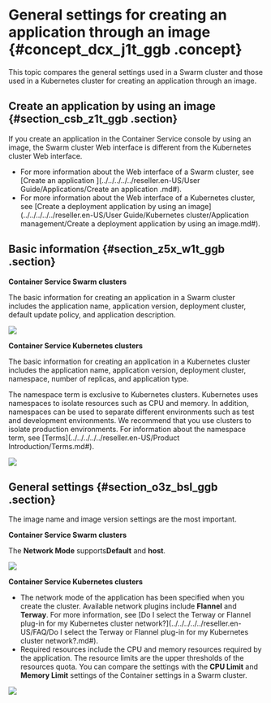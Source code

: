 # General settings for creating an application through an image {#concept_dcx_j1t_ggb .concept}

This topic compares the general settings used in a Swarm cluster and those used in a Kubernetes cluster for creating an application through an image.

## Create an application by using an image {#section_csb_z1t_ggb .section}

If you create an application in the Container Service console by using an image, the Swarm cluster Web interface is different from the Kubernetes cluster Web interface.

-   For more information about the Web interface of a Swarm cluster, see [Create an application ](../../../../../reseller.en-US/User Guide/Applications/Create an application .md#).
-   For more information about the Web interface of a Kubernetes cluster, see [Create a deployment application by using an image](../../../../../reseller.en-US/User Guide/Kubernetes cluster/Application management/Create a deployment application by using an image.md#).

## Basic information {#section_z5x_w1t_ggb .section}

**Container Service Swarm clusters**

The basic information for creating an application in a Swarm cluster includes the application name, application version, deployment cluster, default update policy, and application description.

![](http://static-aliyun-doc.oss-cn-hangzhou.aliyuncs.com/assets/img/83224/154829371135310_en-US.png)

**Container Service Kubernetes clusters**

The basic information for creating an application in a Kubernetes cluster includes the application name, application version, deployment cluster, namespace, number of replicas, and application type.

The namespace term is exclusive to Kubernetes clusters. Kubernetes uses namespaces to isolate resources such as CPU and memory. In addition, namespaces can be used to separate different environments such as test and development environments. We recommend that you use clusters to isolate production environments. For information about the namespace term, see [Terms](../../../../../reseller.en-US/Product Introduction/Terms.md#).

![](http://static-aliyun-doc.oss-cn-hangzhou.aliyuncs.com/assets/img/83224/154829371135309_en-US.png)

## General settings {#section_o3z_bsl_ggb .section}

The image name and image version settings are the most important.

**Container Service Swarm clusters**

The **Network Mode** supports**Default** and **host**.

![](http://static-aliyun-doc.oss-cn-hangzhou.aliyuncs.com/assets/img/83224/154829371135331_en-US.png)

**Container Service Kubernetes clusters**

-   The network mode of the application has been specified when you create the cluster. Available network plugins include **Flannel** and **Terway**. For more information, see [Do I select the Terway or Flannel plug-in for my Kubernetes cluster network?](../../../../../reseller.en-US/FAQ/Do I select the Terway or Flannel plug-in for my Kubernetes cluster network?.md#).
-   Required resources include the CPU and memory resources required by the application. The resource limits are the upper thresholds of the resources quota. You can compare the settings with the **CPU Limit** and **Memory Limit** settings of the Container settings in a Swarm cluster.

![](http://static-aliyun-doc.oss-cn-hangzhou.aliyuncs.com/assets/img/83224/154829371135332_en-US.png)

